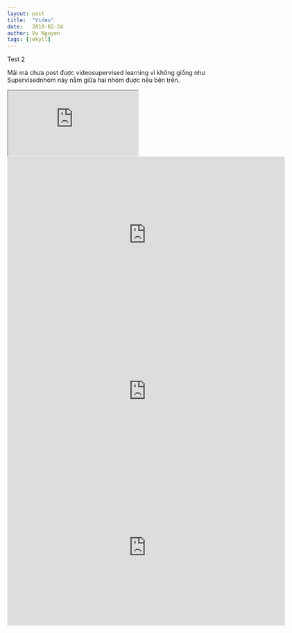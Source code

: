 ```yaml
---
layout: post
title:  "Video"
date:   2018-02-24
author: Vu Nguyen
tags: [jekyll]
---
```


Test 2

Mãi mà chưa post được videosupervised learning vì không giống như Supervisednhóm này nằm giữa hai nhóm được nêu bên trên. 

<iframe src="https://youtube.com/watch?v=5XPXr0SJiJ0"></iframe>

<iframe src="https://youtube.com/watch?v=5XPXr0SJiJ0"   
width="640" height="360" frameborder="0" ></iframe>

<iframe src="https://player.vimeo.com/video/193567768?title=0&byline=0&portrait=0"   
width="640" height="360" frameborder="0" ></iframe>

<iframe src="https://youtube.com/watch?v=5XPXr0SJiJ0"  
width="640" height="360" frameborder="0" ></iframe>
